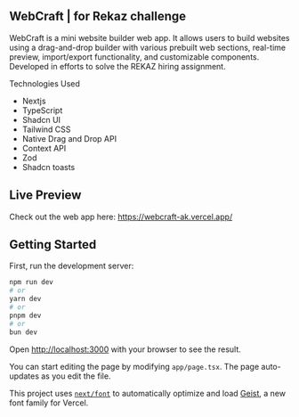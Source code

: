 ## WebCraft | for Rekaz challenge 
WebCraft is a mini website builder web app. It allows users to build websites using a drag-and-drop builder with various prebuilt web sections, real-time preview, import/export functionality, and customizable components. Developed in efforts to solve the REKAZ hiring assignment.

Technologies Used
-	Nextjs
-	TypeScript
-	Shadcn UI
-	Tailwind CSS
- Native Drag and Drop API
-	Context API
- Zod
-	Shadcn toasts



## Live Preview
Check out the web app here: https://webcraft-ak.vercel.app/




## Getting Started

First, run the development server:

```bash
npm run dev
# or
yarn dev
# or
pnpm dev
# or
bun dev
```

Open [http://localhost:3000](http://localhost:3000) with your browser to see the result.

You can start editing the page by modifying `app/page.tsx`. The page auto-updates as you edit the file.

This project uses [`next/font`](https://nextjs.org/docs/app/building-your-application/optimizing/fonts) to automatically optimize and load [Geist](https://vercel.com/font), a new font family for Vercel.

